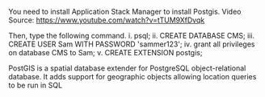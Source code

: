 You need to install Application Stack Manager  to install Postgis.
Video Source: https://www.youtube.com/watch?v=tTUM9XfDvqk

Then, type the following command.
i. psql;
ii. CREATE DATABASE CMS;
iii. CREATE USER Sam WITH PASSWORD 'sammer123';
iv. grant all privileges on database CMS to Sam;
v. CREATE EXTENSION postgis;

PostGIS is a spatial database extender for PostgreSQL object-relational database. It adds support for geographic objects allowing location queries to be run in SQL